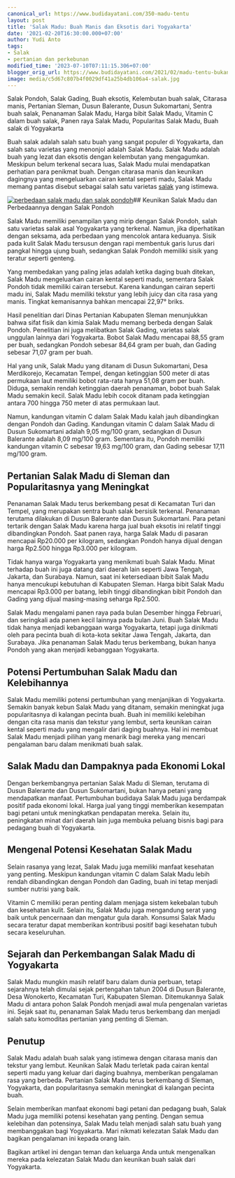 ```yaml
---
canonical_url: https://www.budidayatani.com/350-madu-tentu
layout: post
title: 'Salak Madu: Buah Manis dan Eksotis dari Yogyakarta'
date: '2021-02-20T16:30:00.000+07:00'
author: Yudi Anto
tags:
- Salak
- pertanian dan perkebunan
modified_time: '2023-07-10T07:11:15.306+07:00'
blogger_orig_url: https://www.budidayatani.com/2021/02/madu-tentu-bukan-pondoh.html
image: media/c5d67c807b4f0029df41a25b4db106a4-salak.jpg
---
```

Salak Pondoh, Salak Gading, Buah eksotis, Kelembutan buah salak, Citarasa manis, Pertanian Sleman, Dusun Balerante, Dusun Sukomartani, Sentra buah salak, Penanaman Salak Madu, Harga bibit Salak Madu, Vitamin C dalam buah salak, Panen raya Salak Madu, Popularitas Salak Madu, Buah salak di Yogyakarta

Buah salak adalah salah satu buah yang sangat populer di Yogyakarta, dan salah satu varietas yang menonjol adalah Salak Madu. Salak Madu adalah buah yang lezat dan eksotis dengan kelembutan yang mengagumkan. Meskipun belum terkenal secara luas, Salak Madu mulai mendapatkan perhatian para penikmat buah. Dengan citarasa manis dan keunikan dagingnya yang mengeluarkan cairan kental seperti madu, Salak Madu memang pantas disebut sebagai salah satu varietas [salak](https://www.budidayatani.com/search/label/Salak) yang istimewa.

[![perbedaan salak madu dan salak pondoh](https://blogger.googleusercontent.com/img/b/R29vZ2xl/AVvXsEhNZYict9TPCoFTPcpLK33SsJ0NUr_x6D2syLG13k23RtfD6ytltCxh8xA5MnUAW8oK9Tyx0CcCWo7qTF2s5b0iu2Lt5yYi6UVKukXg9b0pX45-ODsifaYNGINPFZqBt_iT3SJl2AeNtFm8Ncqb-y7JSQax5T2fu5FshZnZ_4KsnlLrKb4tMenMfwVRKQux/w640-h360/salak.jpg)](https://blogger.googleusercontent.com/img/b/R29vZ2xl/AVvXsEhNZYict9TPCoFTPcpLK33SsJ0NUr_x6D2syLG13k23RtfD6ytltCxh8xA5MnUAW8oK9Tyx0CcCWo7qTF2s5b0iu2Lt5yYi6UVKukXg9b0pX45-ODsifaYNGINPFZqBt_iT3SJl2AeNtFm8Ncqb-y7JSQax5T2fu5FshZnZ_4KsnlLrKb4tMenMfwVRKQux/s2133/salak.jpg)## Keunikan Salak Madu dan Perbedaannya dengan Salak Pondoh

Salak Madu memiliki penampilan yang mirip dengan Salak Pondoh, salah satu varietas salak asal Yogyakarta yang terkenal. Namun, jika diperhatikan dengan seksama, ada perbedaan yang mencolok antara keduanya. Sisik pada kulit Salak Madu tersusun dengan rapi membentuk garis lurus dari pangkal hingga ujung buah, sedangkan Salak Pondoh memiliki sisik yang teratur seperti genteng.

Yang membedakan yang paling jelas adalah ketika daging buah ditekan, Salak Madu mengeluarkan cairan kental seperti madu, sementara Salak Pondoh tidak memiliki cairan tersebut. Karena kandungan cairan seperti madu ini, Salak Madu memiliki tekstur yang lebih juicy dan cita rasa yang manis. Tingkat kemanisannya bahkan mencapai 22,97° briks.

Hasil penelitian dari Dinas Pertanian Kabupaten Sleman menunjukkan bahwa sifat fisik dan kimia Salak Madu memang berbeda dengan Salak Pondoh. Penelitian ini juga melibatkan Salak Gading, varietas salak unggulan lainnya dari Yogyakarta. Bobot Salak Madu mencapai 88,55 gram per buah, sedangkan Pondoh sebesar 84,64 gram per buah, dan Gading sebesar 71,07 gram per buah.

Hal yang unik, Salak Madu yang ditanam di Dusun Sukomartani, Desa Merdikorejo, Kecamatan Tempel, dengan ketinggian 500 meter di atas permukaan laut memiliki bobot rata-rata hanya 51,08 gram per buah. Diduga, semakin rendah ketinggian daerah penanaman, bobot buah Salak Madu semakin kecil. Salak Madu lebih cocok ditanam pada ketinggian antara 700 hingga 750 meter di atas permukaan laut.

Namun, kandungan vitamin C dalam Salak Madu kalah jauh dibandingkan dengan Pondoh dan Gading. Kandungan vitamin C dalam Salak Madu di Dusun Sukomartani adalah 9,05 mg/100 gram, sedangkan di Dusun Balerante adalah 8,09 mg/100 gram. Sementara itu, Pondoh memiliki kandungan vitamin C sebesar 19,63 mg/100 gram, dan Gading sebesar 17,11 mg/100 gram.

## Pertanian Salak Madu di Sleman dan Popularitasnya yang Meningkat

Penanaman Salak Madu terus berkembang pesat di Kecamatan Turi dan Tempel, yang merupakan sentra buah salak bersisik terkenal. Penanaman terutama dilakukan di Dusun Balerante dan Dusun Sukomartani. Para petani tertarik dengan Salak Madu karena harga jual buah eksotis ini relatif tinggi dibandingkan Pondoh. Saat panen raya, harga Salak Madu di pasaran mencapai Rp20.000 per kilogram, sedangkan Pondoh hanya dijual dengan harga Rp2.500 hingga Rp3.000 per kilogram.

Tidak hanya warga Yogyakarta yang menikmati buah Salak Madu. Minat terhadap buah ini juga datang dari daerah lain seperti Jawa Tengah, Jakarta, dan Surabaya. Namun, saat ini ketersediaan bibit Salak Madu hanya mencukupi kebutuhan di Kabupaten Sleman. Harga bibit Salak Madu mencapai Rp3.000 per batang, lebih tinggi dibandingkan bibit Pondoh dan Gading yang dijual masing-masing seharga Rp2.500.

Salak Madu mengalami panen raya pada bulan Desember hingga Februari, dan seringkali ada panen kecil lainnya pada bulan Juni. Buah Salak Madu tidak hanya menjadi kebanggaan warga Yogyakarta, tetapi juga dinikmati oleh para pecinta buah di kota-kota sekitar Jawa Tengah, Jakarta, dan Surabaya. Jika penanaman Salak Madu terus berkembang, bukan hanya Pondoh yang akan menjadi kebanggaan Yogyakarta.

## Potensi Pertumbuhan Salak Madu dan Kelebihannya

Salak Madu memiliki potensi pertumbuhan yang menjanjikan di Yogyakarta. Semakin banyak kebun Salak Madu yang ditanam, semakin meningkat juga popularitasnya di kalangan pecinta buah. Buah ini memiliki kelebihan dengan cita rasa manis dan tekstur yang lembut, serta keunikan cairan kental seperti madu yang mengalir dari daging buahnya. Hal ini membuat Salak Madu menjadi pilihan yang menarik bagi mereka yang mencari pengalaman baru dalam menikmati buah salak.

## Salak Madu dan Dampaknya pada Ekonomi Lokal

Dengan berkembangnya pertanian Salak Madu di Sleman, terutama di Dusun Balerante dan Dusun Sukomartani, bukan hanya petani yang mendapatkan manfaat. Pertumbuhan budidaya Salak Madu juga berdampak positif pada ekonomi lokal. Harga jual yang tinggi memberikan kesempatan bagi petani untuk meningkatkan pendapatan mereka. Selain itu, peningkatan minat dari daerah lain juga membuka peluang bisnis bagi para pedagang buah di Yogyakarta.

## Mengenal Potensi Kesehatan Salak Madu

Selain rasanya yang lezat, Salak Madu juga memiliki manfaat kesehatan yang penting. Meskipun kandungan vitamin C dalam Salak Madu lebih rendah dibandingkan dengan Pondoh dan Gading, buah ini tetap menjadi sumber nutrisi yang baik.

Vitamin C memiliki peran penting dalam menjaga sistem kekebalan tubuh dan kesehatan kulit. Selain itu, Salak Madu juga mengandung serat yang baik untuk pencernaan dan mengatur gula darah. Konsumsi Salak Madu secara teratur dapat memberikan kontribusi positif bagi kesehatan tubuh secara keseluruhan.

## Sejarah dan Perkembangan Salak Madu di Yogyakarta

Salak Madu mungkin masih relatif baru dalam dunia perbuan, tetapi sejarahnya telah dimulai sejak pertengahan tahun 2004 di Dusun Balerante, Desa Wonokerto, Kecamatan Turi, Kabupaten Sleman. Ditemukannya Salak Madu di antara pohon Salak Pondoh menjadi awal mula pengenalan varietas ini. Sejak saat itu, penanaman Salak Madu terus berkembang dan menjadi salah satu komoditas pertanian yang penting di Sleman.

## Penutup

Salak Madu adalah buah salak yang istimewa dengan citarasa manis dan tekstur yang lembut. Keunikan Salak Madu terletak pada cairan kental seperti madu yang keluar dari daging buahnya, memberikan pengalaman rasa yang berbeda. Pertanian Salak Madu terus berkembang di Sleman, Yogyakarta, dan popularitasnya semakin meningkat di kalangan pecinta buah.

Selain memberikan manfaat ekonomi bagi petani dan pedagang buah, Salak Madu juga memiliki potensi kesehatan yang penting. Dengan semua kelebihan dan potensinya, Salak Madu telah menjadi salah satu buah yang membanggakan bagi Yogyakarta. Mari nikmati kelezatan Salak Madu dan bagikan pengalaman ini kepada orang lain.

Bagikan artikel ini dengan teman dan keluarga Anda untuk mengenalkan mereka pada kelezatan Salak Madu dan keunikan buah salak dari Yogyakarta.

